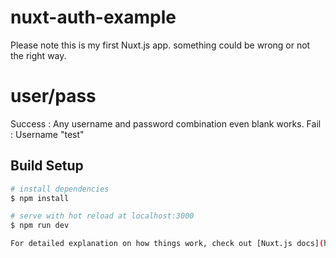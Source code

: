 # nuxt-auth-example

Please note this is my first Nuxt.js app. something could be wrong or not the right way.

# user/pass

Success : Any username and password combination even blank works.
Fail : Username "test"

## Build Setup

```bash
# install dependencies
$ npm install

# serve with hot reload at localhost:3000
$ npm run dev

For detailed explanation on how things work, check out [Nuxt.js docs](https://nuxtjs.org).
